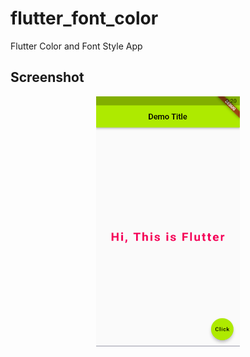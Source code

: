 # flutter_font_color

Flutter Color and Font Style App

## Screenshot 
<div align="center">
    <img src="/f2.png" width="230px" height="400px"</img> 
</div>
